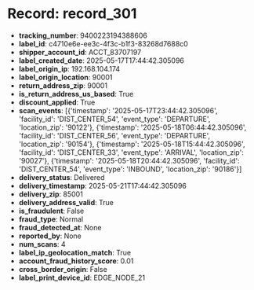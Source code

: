# Record: record_301

- **tracking_number**: 9400223194388606
- **label_id**: c4710e6e-ee3c-4f3c-b1f3-83268d7688c0
- **shipper_account_id**: ACCT_83707197
- **label_created_date**: 2025-05-17T17:44:42.305096
- **label_origin_ip**: 192.168.104.174
- **label_origin_location**: 90001
- **return_address_zip**: 90001
- **is_return_address_us_based**: True
- **discount_applied**: True
- **scan_events**: [{'timestamp': '2025-05-17T23:44:42.305096', 'facility_id': 'DIST_CENTER_54', 'event_type': 'DEPARTURE', 'location_zip': '90122'}, {'timestamp': '2025-05-18T06:44:42.305096', 'facility_id': 'DIST_CENTER_56', 'event_type': 'DEPARTURE', 'location_zip': '90154'}, {'timestamp': '2025-05-18T15:44:42.305096', 'facility_id': 'DIST_CENTER_33', 'event_type': 'ARRIVAL', 'location_zip': '90027'}, {'timestamp': '2025-05-18T20:44:42.305096', 'facility_id': 'DIST_CENTER_54', 'event_type': 'INBOUND', 'location_zip': '90186'}]
- **delivery_status**: Delivered
- **delivery_timestamp**: 2025-05-21T17:44:42.305096
- **delivery_zip**: 85001
- **delivery_address_valid**: True
- **is_fraudulent**: False
- **fraud_type**: Normal
- **fraud_detected_at**: None
- **reported_by**: None
- **num_scans**: 4
- **label_ip_geolocation_match**: True
- **account_fraud_history_score**: 0.01
- **cross_border_origin**: False
- **label_print_device_id**: EDGE_NODE_21
